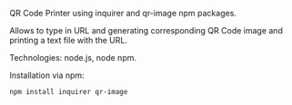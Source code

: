 QR Code Printer using inquirer and qr-image npm packages.

Allows to type in URL and generating corresponding QR Code image and printing a text file with the URL.

Technologies:
node.js, node npm.


Installation via npm:

```bash
npm install inquirer qr-image
```
